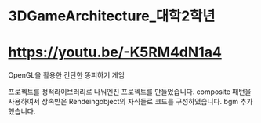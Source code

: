 # 3DGameArchitecture_대학2학년

# https://youtu.be/-K5RM4dN1a4

OpenGL을 활용한 간단한 똥피하기 게임

프로젝트를 정적라이브러리로 나눠엔진 프로젝트를 만들었습니다.
composite 패턴을 사용하여서 상속받은 Rendeingobject의 자식들로 코드를 구성하였습니다.
bgm 추가했습니다.
